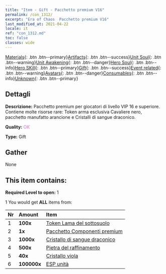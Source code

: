 ```yaml
---
title: "Item - Gift - Pacchetto premium V16"
permalink: /con_1312/
excerpt: "Era of Chaos  Pacchetto premium V16"
last_modified_at: 2021-04-22
locale: it
ref: "con_1312.md"
toc: false
classes: wide
---
```

 [Materials](/ItemsIT/){: .btn .btn--primary}[Artifacts](/ItemsIT/Artifacts/){: .btn .btn--success}[Unit Soul](/ItemsIT/UnitSoul/){: .btn .btn--warning}[Unit Awakening](/ItemsIT/UnitAwakening/){: .btn .btn--danger}[Hero Soul](/ItemsIT/HeroSoul/){: .btn .btn--info}[Hero SKill](/ItemsIT/HeroSkill/){: .btn .btn--primary}[Gift](/ItemsIT/Gift/){: .btn .btn--success}[Event related](/ItemsIT/Events/){: .btn .btn--warning}[Avatars](/ItemsIT/Avatars/){: .btn .btn--danger}[Consumables](/ItemsIT/Consumables/){: .btn .btn--info}[Unknown](/ItemsIT/Unknown/){: .btn .btn--primary}

## Dettagli
 **Descrizione:** Pacchetto premium per giocatori di livello VIP 16 e superiore. Contiene molte risorse rare: Token arma esclusiva Cavaliere nero, pacchetto manufatto arancione e Cristalli di sangue draconico.

 **Quality:** <span style="color: #DA70D6">OK</span>

 **Type:** Gift

## Gather

  None

## This item contains:

 **Required Level to open:** 1

 1 You would get **ALL** items  from:

  | Nr | Amount |     Item    |
  |:---|:-------|:------------|
  | 1 |  **100x** | [Token Lama del sottosuolo](/it/Items/con_979/) |  | 
  | 2 |  **1x** | [Pacchetto Componenti premium](/it/Items/con_1363/) |  | 
  | 3 |  **1000x** | [Cristallo di sangue draconico](/it/Items/con_879/) |  | 
  | 4 |  **500x** | [Pietra del raffinamento](/it/Items/con_814/) |  | 
  | 5 |  **40x** | [Cristallo viola](/it/Items/con_720/) |  | 
  | 6 |  **100000x** | [ESP unità](/it/Items/con_902/) |  | 
